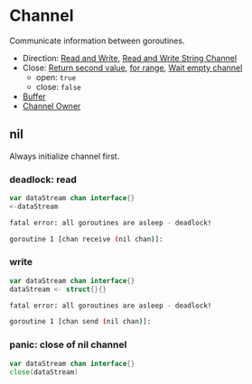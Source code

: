 # Channel

Communicate information between goroutines.

- Direction: [Read and Write](../examples/features/channel/readwrite.go), [Read and Write String Channel](../examples/features/channel/readwriteString.go)
- Close: [Return second value](../examples/features/channel/close.go), [for range](../examples/features/channel/loop.go), [Wait empty channel](../examples/features/channel/waitAndUnblockAll.go)
  - open: `true`
  - close: `false`
- [Buffer](../examples/features/channel/buffer.go)
- [Channel Owner](../examples/features/channel/owner.go)

## nil

Always initialize channel first.

### deadlock: read

```go
var dataStream chan interface{}
<-dataStream
```

```bash
fatal error: all goroutines are asleep - deadlock!

goroutine 1 [chan receive (nil chan)]:
```

### write

```go
var dataStream chan interface{}
dataStream <- struct{}{}
```

```bash
fatal error: all goroutines are asleep - deadlock!

goroutine 1 [chan send (nil chan)]:
```

### panic: close of nil channel

```go
var dataStream chan interface{}
close(dataStream)
```
